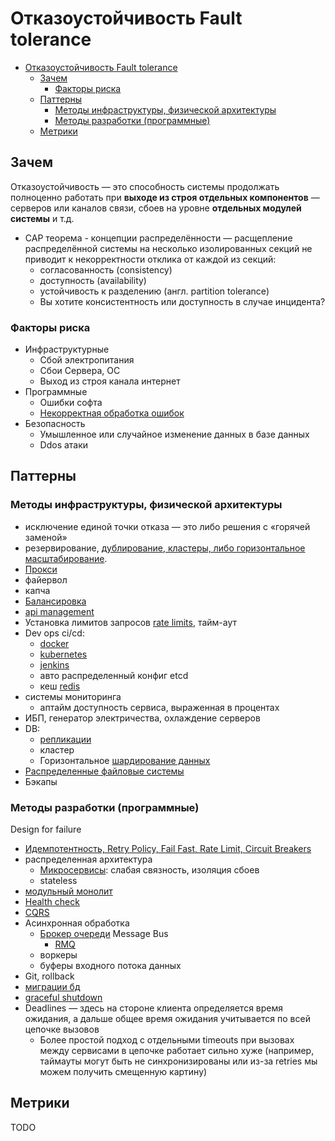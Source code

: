 # Отказоустойчивость Fault tolerance

- [Отказоустойчивость Fault tolerance](#отказоустойчивость-fault-tolerance)
  - [Зачем](#зачем)
    - [Факторы риска](#факторы-риска)
  - [Паттерны](#паттерны)
    - [Методы инфраструктуры, физической архитектуры](#методы-инфраструктуры-физической-архитектуры)
    - [Методы разработки (программные)](#методы-разработки-программные)
  - [Метрики](#метрики)

## Зачем

Отказоустойчивость — это способность системы продолжать полноценно работать при __выходе из строя отдельных компонентов__ — серверов или каналов связи, сбоев на уровне __отдельных модулей системы__ и т.д.

- CAP теорема - концепции распределённости — расщепление распределённой системы на несколько изолированных секций не приводит к некорректности отклика от каждой из секций:
  - согласованность (consistency)
  - доступность (availability)
  - устойчивость к разделению (англ. partition tolerance)
  - Вы хотите консистентность или доступность в случае инцидента?

### Факторы риска

- Инфраструктурные
  - Сбой электропитания
  - Сбои Сервера, ОС
  - Выход из строя канала интернет
- Программные
  - Ошибки софта
  - [Некорректная обработка ошибок](https://blog.bytebytego.com/p/common-failure-causes)
- Безопасность
  - Умышленное или случайное изменение данных в базе данных
  - Ddos атаки

## Паттерны

### Методы инфраструктуры, физической архитектуры

- исключение единой точки отказа — это либо решения с «горячей заменой»
- резервирование, [дублирование, кластеры, либо горизонтальное масштабирование](https://habr.com/ru/company/otus/blog/561630/).
- [Прокси](../pattern/deployment/pattern.proxy.reverse.md)
- файервол
- капча
- [Балансировка](../pattern/deployment/load.balancing.md)
- [api management](../../api/api-managment.md)
- Установка лимитов запросов [rate limits](../pattern/performance/rate.limit.md), тайм-аут
- Dev ops ci/cd:
  - [docker](../../technology/ci-cd/docker.md)
  - [kubernetes](../../technology/ci-cd/k8s.md)
  - [jenkins](../../technology/ci-cd/jenkins.md)
  - авто распределенный конфиг etcd
  - кеш [redis](../../technology/store/redis.md)
- системы мониторинга
  - аптайм доступность сервиса, выраженная в процентах
- ИБП, генератор электричества, охлаждение серверов
- DB:
  - [репликации](../pattern/integration/sync.data.md)
  - кластер
  - Горизонтальное [шардирование данных](../pattern/performance/shard.db.md)
- [Распределенные файловые системы](../../technology/filesystem/dfs.md)
- Бэкапы

### Методы разработки (программные)

Design for failure

- [Идемпотентность, Retry Policy, Fail Fast, Rate Limit, Circuit Breakers](../pattern/system.design/fault.tolerance/pattern.failure.md)
- распределенная архитектура
  - [Микросервисы](../style/msa.md): слабая связность, изоляция сбоев
  - stateless
- [модульный монолит](../style/monolit.modul.md)
- [Health check](../pattern/observability/pattern.healthcheck.md)
- [CQRS](../pattern/performance/pattern.cqrs.md)
- Асинхронная обработка
  - [Брокер очереди](../pattern/integration/pattern.messagebroker.md) Message Bus
    - [RMQ](../../technology/middleware/messagebus/rmq/rmq.failure.md)
  - воркеры
  - буферы входного потока данных
- Git, rollback
- [миграции бд](../pattern/deployment/migration.db.md)
- [graceful shutdown](../pattern/deployment/graceful.shutdown.md)
- Deadlines — здесь на стороне клиента определяется время ожидания, а дальше общее время ожидания учитывается по всей цепочке вызовов
  - Более простой подход с отдельными timeouts при вызовах между сервисами в цепочке работает сильно хуже (например, таймауты могут быть не синхронизированы или из-за retries мы можем получить смещенную картину)

## Метрики

TODO
